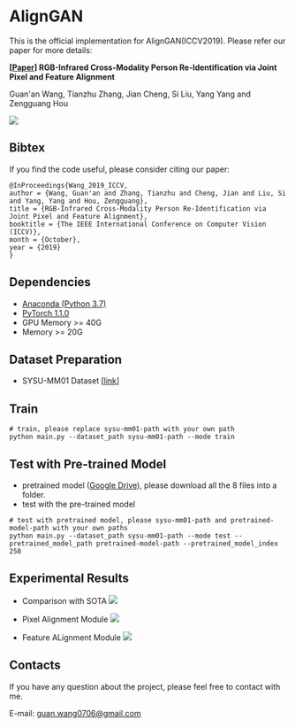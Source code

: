 # AlignGAN



This is the official implementation for AlignGAN(ICCV2019). Please refer our paper for more details:

**[[Paper](http://openaccess.thecvf.com/content_ICCV_2019/papers/Wang_RGB-Infrared_Cross-Modality_Person_Re-Identification_via_Joint_Pixel_and_Feature_Alignment_ICCV_2019_paper.pdf)] RGB-Infrared Cross-Modality Person Re-Identification via Joint Pixel and Feature Alignment** 

Guan'an Wang, Tianzhu Zhang, Jian Cheng, Si Liu, Yang Yang and Zengguang Hou

![](https://github.com/wangguanan/AlignGAN/blob/master/images/framework.jpg)


## Bibtex

If you find the code useful, please consider citing our paper:
```
@InProceedings{Wang_2019_ICCV,
author = {Wang, Guan'an and Zhang, Tianzhu and Cheng, Jian and Liu, Si and Yang, Yang and Hou, Zengguang},
title = {RGB-Infrared Cross-Modality Person Re-Identification via Joint Pixel and Feature Alignment},
booktitle = {The IEEE International Conference on Computer Vision (ICCV)},
month = {October},
year = {2019}
}
```


## Dependencies
* [Anaconda (Python 3.7)](https://www.anaconda.com/download/)
* [PyTorch 1.1.0](http://pytorch.org/)
* GPU Memory >= 40G
* Memory >= 20G


## Dataset Preparation
* SYSU-MM01 Dataset [[link](https://github.com/wuancong/SYSU-MM01)]


## Train
```
# train, please replace sysu-mm01-path with your own path
python main.py --dataset_path sysu-mm01-path --mode train
```

## Test with Pre-trained Model
* pretrained model ([Google Drive](https://drive.google.com/drive/folders/1FGKrs02Z7Omw3z5wOqClpuzYNFo-LrWw?usp=sharing)), please download all the 8 files into a folder. 
* test with the pre-trained model
```
# test with pretrained model, please sysu-mm01-path and pretrained-model-path with your own paths
python main.py --dataset_path sysu-mm01-path --mode test --pretrained_model_path pretrained-model-path --pretrained_model_index 250
```

## Experimental Results

* Comparison with SOTA
![](https://github.com/wangguanan/AlignGAN/blob/master/images/results.png)

* Pixel Alignment Module
![](https://github.com/wangguanan/AlignGAN/blob/master/images/images.png)

* Feature ALignment Module
![](https://github.com/wangguanan/AlignGAN/blob/master/images/feature-visualization.png)



## Contacts
If you have any question about the project, please feel free to contact with me.

E-mail: guan.wang0706@gmail.com
